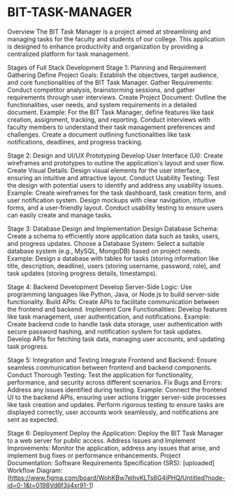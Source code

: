 # BIT-TASK-MANAGER
Overview
The BIT Task Manager is a project aimed at streamlining and managing tasks for the faculty and students of our college. This application is designed to enhance productivity and organization by providing a centralized platform for task management.

Stages of Full Stack Development
Stage 1: Planning and Requirement Gathering
Define Project Goals: Establish the objectives, target audience, and core functionalities of the BIT Task Manager.
Gather Requirements: Conduct competitor analysis, brainstorming sessions, and gather requirements through user interviews.
Create Project Document: Outline the functionalities, user needs, and system requirements in a detailed document.
Example: For the BIT Task Manager, define features like task creation, assignment, tracking, and reporting. Conduct interviews with faculty members to understand their task management preferences and challenges. Create a document outlining functionalities like task notifications, deadlines, and progress tracking.

Stage 2: Design and UI/UX Prototyping
Develop User Interface (UI): Create wireframes and prototypes to outline the application's layout and user flow.
Create Visual Details: Design visual elements for the user interface, ensuring an intuitive and attractive layout.
Conduct Usability Testing: Test the design with potential users to identify and address any usability issues.
Example: Create wireframes for the task dashboard, task creation form, and user notification system. Design mockups with clear navigation, intuitive forms, and a user-friendly layout. Conduct usability testing to ensure users can easily create and manage tasks.

Stage 3: Database Design and Implementation
Design Database Schema: Create a schema to efficiently store application data such as tasks, users, and progress updates.
Choose a Database System: Select a suitable database system (e.g., MySQL, MongoDB) based on project needs.
Example: Design a database with tables for tasks (storing information like title, description, deadline), users (storing username, password, role), and task updates (storing progress details, timestamps).

Stage 4: Backend Development
Develop Server-Side Logic: Use programming languages like Python, Java, or Node.js to build server-side functionality.
Build APIs: Create APIs to facilitate communication between the frontend and backend.
Implement Core Functionalities: Develop features like task management, user authentication, and notifications.
Example: Create backend code to handle task data storage, user authentication with secure password hashing, and notification system for task updates. Develop APIs for fetching task data, managing user accounts, and updating task progress.

Stage 5: Integration and Testing
Integrate Frontend and Backend: Ensure seamless communication between frontend and backend components.
Conduct Thorough Testing: Test the application for functionality, performance, and security across different scenarios.
Fix Bugs and Errors: Address any issues identified during testing.
Example: Connect the frontend UI to the backend APIs, ensuring user actions trigger server-side processes like task creation and updates. Perform rigorous testing to ensure tasks are displayed correctly, user accounts work seamlessly, and notifications are sent as expected.

Stage 6: Deployment
Deploy the Application: Deploy the BIT Task Manager to a web server for public access.
Address Issues and Implement Improvements: Monitor the application, address any issues that arise, and implement bug fixes or performance enhancements.
Project Documentation:
Software Requirements Specification (SRS): [uploaded]
Workflow Diagram: (https://www.figma.com/board/WohKBw7elhvKLTs6G4jPHQ/Untitled?node-id=0-1&t=0198Vd6f3jj4xr91-1)
